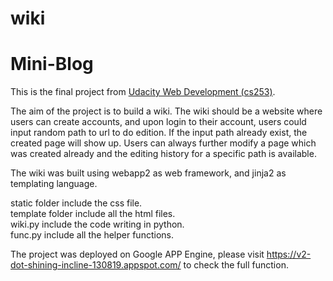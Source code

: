 # wiki
# Mini-Blog
This is the final project from [Udacity Web Development (cs253)](https://www.udacity.com/course/web-development--cs253). 

The aim of the project is to build a wiki. The wiki should be a website where users can create accounts, and upon login to their account, users could input random path to url to do edition. If the input path already exist, the created page will show up. Users can always further modify a page which was created already and the editing history for a specific path is available.

The wiki was built using webapp2 as web framework, and jinja2 as templating language.   

static folder include the css file.  
template folder include all the html files.   
wiki.py include the code writing in python.    
func.py include all the helper functions.

The project was deployed on Google APP Engine, please visit https://v2-dot-shining-incline-130819.appspot.com/ to check the full function.
